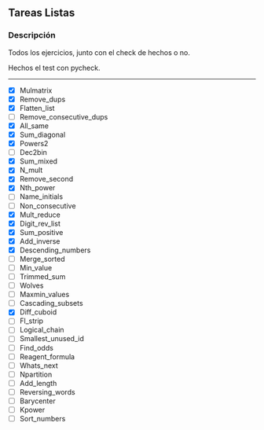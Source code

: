 ## Tareas Listas


### Descripción
Todos los ejercicios, junto con el check de hechos o no. 

Hechos el test con pycheck.

---
- [X] Mulmatrix
- [X] Remove_dups
- [X] Flatten_list
- [ ] Remove_consecutive_dups
- [X] All_same
- [X] Sum_diagonal
- [X] Powers2
- [ ] Dec2bin
- [X] Sum_mixed
- [X] N_mult
- [X] Remove_second
- [X] Nth_power
- [ ] Name_initials
- [ ] Non_consecutive
- [X] Mult_reduce
- [X] Digit_rev_list
- [X] Sum_positive
- [X] Add_inverse
- [X] Descending_numbers
- [ ] Merge_sorted
- [ ] Min_value
- [ ] Trimmed_sum
- [ ] Wolves
- [ ] Maxmin_values
- [ ] Cascading_subsets
- [X] Diff_cuboid
- [ ] Fl_strip
- [ ] Logical_chain
- [ ] Smallest_unused_id
- [ ] Find_odds
- [ ] Reagent_formula
- [ ] Whats_next
- [ ] Npartition
- [ ] Add_length
- [ ] Reversing_words
- [ ] Barycenter
- [ ] Kpower
- [ ] Sort_numbers